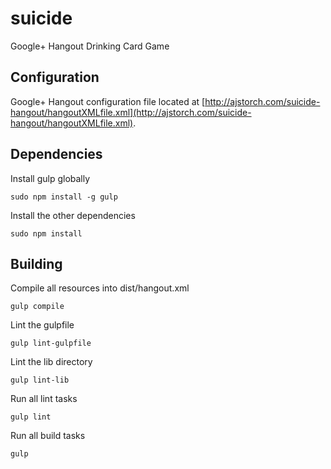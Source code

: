 # suicide
Google+ Hangout Drinking Card Game

## Configuration
Google+ Hangout configuration file located at [http://ajstorch.com/suicide-hangout/hangoutXMLfile.xml](http://ajstorch.com/suicide-hangout/hangoutXMLfile.xml).

## Dependencies
Install gulp globally
    
    sudo npm install -g gulp
    
Install the other dependencies

    sudo npm install

## Building
Compile all resources into dist/hangout.xml

    gulp compile
    
Lint the gulpfile

    gulp lint-gulpfile
    
Lint the lib directory

    gulp lint-lib
    
Run all lint tasks

    gulp lint
    
Run all build tasks

    gulp
